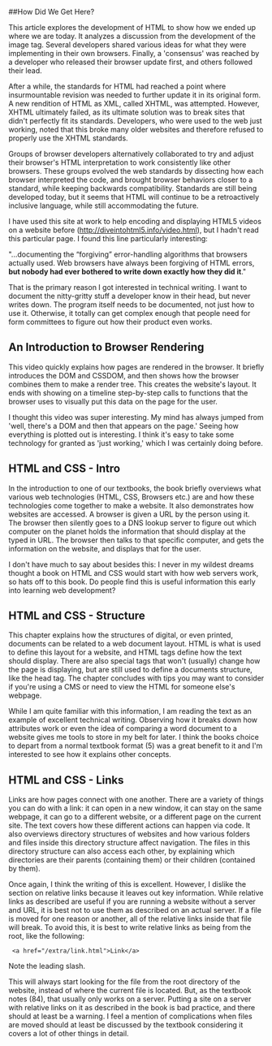 ##How Did We Get Here?

This article explores the development of HTML to show how we ended up where we are today. It analyzes a discussion from the development of the image tag. Several developers shared various ideas for what they were implementing in their own browsers. Finally, a 'consensus' was reached by a developer who released their browser update first, and others followed their lead. 

After a while, the standards for HTML had reached a point where insurmountable revision was needed to further update it in its original form. A new rendition of HTML as XML, called XHTML, was attempted. However, XHTML ultimately failed, as its ultimate solution was to break sites that didn't perfectly fit its standards. Developers, who were used to the web just working, noted that this broke many older websites and therefore refused to properly use the XHTML standards.

Groups of browser developers alternatively collaborated to try and adjust their browser's HTML interpretation to work consistently like other browsers. These groups evolved the web standards by dissecting how each browser interpreted the code, and brought browser behaviors closer to a standard, while keeping backwards compatibility. Standards are still being developed today, but it seems that HTML will continue to be a retroactively inclusive language, while still accommodating the future. 

I have used this site at work to help encoding and displaying HTML5 videos on a website before (http://diveintohtml5.info/video.html), but I hadn't read this particular page. I found this line particularly interesting:

"...documenting the “forgiving” error-handling algorithms that browsers actually used. Web browsers have always been forgiving of HTML errors, **but nobody had ever bothered to write down exactly how they did it**." 

That is the primary reason I got interested in technical writing. I want to document the nitty-gritty stuff a developer know in their head, but never writes down. The program itself needs to be documented, not just how to use it. Otherwise, it totally can get complex enough that people need for form committees to figure out how their product even works.

## An Introduction to Browser Rendering

This video quickly explains how pages are rendered in the browser. It briefly introduces the DOM and CSSDOM, and then shows how the browser combines them to make a render tree. This creates the website's layout. It ends with showing on a timeline step-by-step calls to functions that the browser uses to visually put this data on the page for the user.

I thought this video was super interesting. My mind has always jumped from 'well, there's a DOM and then that appears on the page.' Seeing how everything is plotted out is interesting. I think it's easy to take some technology for granted as 'just working,' which I was certainly doing before.

## HTML and CSS - Intro

In the introduction to one of our textbooks, the book briefly overviews what various web technologies (HTML, CSS, Browsers etc.) are and how these technologies come together to make a website. It also demonstrates how websites are accessed. A browser is given a URL by the person using it. The browser then silently goes to a DNS lookup server to figure out which computer on the planet holds the information that should display at the typed in URL. The browser then talks to that specific computer, and gets the information on the website, and displays that for the user.

I don't have much to say about besides this: I never in my wildest dreams thought a book on HTML and CSS would start with how web servers work, so hats off to this book. Do people find this is useful information this early into learning web development?

## HTML and CSS - Structure

This chapter explains how the structures of digital, or even printed, documents can be related to a web document layout.  HTML is what is used to define this layout for a website, and HTML tags define how the text should display. There are also special tags that won't (usually) change how the page is displaying, but are still used to define a documents structure, like the head tag. The chapter concludes with tips you may want to consider if you're using a CMS or need to view the HTML for someone else's webpage.

While I am quite familiar with this information, I am reading the text as an example of excellent technical writing. Observing how it breaks down how attributes work or even the idea of comparing a word document to a website gives me tools to store in my belt for later. I think the books choice to depart from a normal textbook format (5) was a great benefit to it and I'm interested to see how it explains other concepts.

## HTML and CSS - Links

Links are how pages connect with one another. There are a variety of things you can do with a link: it can open in a new window, it can stay on the same webpage, it can go to a different website, or a different page on the current site. The text covers how these different actions can happen via code. It also overviews directory structures of websites and how various folders and files inside this directory structure affect navigation. The files in this directory structure can also access each other, by explaining which directories are their parents (containing them) or their children (contained by them).

Once again, I think the writing of this is excellent. However, I dislike the section on relative links because it leaves out key information. While relative links as described are useful if you are running a website without a server and URL, it is best not to use them as described on an actual server. If a file is moved for one reason or another, all of the relative links inside that file will break. To avoid this, it is best to write relative links as being from the root, like the following:

     <a href="/extra/link.html">Link</a>

Note the leading slash. 

This will always start looking for the file from the root directory of the website, instead of where the current file is located. But, as the textbook notes (84), that usually only works on a server. Putting a site on a server with relative links on it as described in the book is bad practice, and there should at least be a warning. I feel a mention of complications when files are moved should at least be discussed by the textbook considering it covers a lot of other things in detail.

